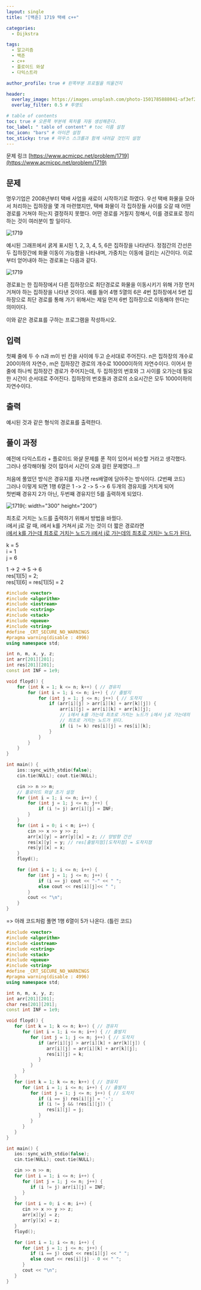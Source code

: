 ```yaml
---
layout: single
title: "[백준] 1719 택배 c++"

categories:
  - Dijkstra

tags:
  - 알고리즘
  - 백준
  - c++
  - 플로이드 와샬
  - 다익스트라

author_profile: true # 왼쪽부분 프로필을 띄울건지

header:
  overlay_image: https://images.unsplash.com/photo-1501785888041-af3ef285b470?ixlib=rb-1.2.1&ixid=eyJhcHBfaWQiOjEyMDd9&auto=format&fit=crop&w=1350&q=80
  overlay_filter: 0.5 # 투명도

# table of contents
toc: true # 오른쪽 부분에 목차를 자동 생성해준다.
toc_label: " table of content" # toc 이름 설정
toc_icon: "bars" # 아이콘 설정
toc_sticky: true # 마우스 스크롤과 함께 내려갈 것인지 설정
---
```


문제 링크 [https://www.acmicpc.net/problem/1719](https://www.acmicpc.net/problem/1719)

## 문제

명우기업은 2008년부터 택배 사업을 새로이 시작하기로 하였다. 우선 택배 화물을 모아서 처리하는 집하장을 몇 개 마련했지만, 택배 화물이 각 집하장들 사이를 오갈 때 어떤 경로를 거쳐야 하는지 결정하지 못했다. 어떤 경로를 거칠지 정해서, 이를 경로표로 정리하는 것이 여러분이 할 일이다.

![1719](<../../images/1719(1).png>)

예시된 그래프에서 굵게 표시된 1, 2, 3, 4, 5, 6은 집하장을 나타낸다. 정점간의 간선은 두 집하장간에 화물 이동이 가능함을 나타내며, 가중치는 이동에 걸리는 시간이다. 이로부터 얻어내야 하는 경로표는 다음과 같다.

![1719](<../../images/1719(2).png>)

경로표는 한 집하장에서 다른 집하장으로 최단경로로 화물을 이동시키기 위해 가장 먼저 거쳐야 하는 집하장을 나타낸 것이다. 예를 들어 4행 5열의 6은 4번 집하장에서 5번 집하장으로 최단 경로를 통해 가기 위해서는 제일 먼저 6번 집하장으로 이동해야 한다는 의미이다.

이와 같은 경로표를 구하는 프로그램을 작성하시오.

## 입력

첫째 줄에 두 수 n과 m이 빈 칸을 사이에 두고 순서대로 주어진다. n은 집하장의 개수로 200이하의 자연수, m은 집하장간 경로의 개수로 10000이하의 자연수이다. 이어서 한 줄에 하나씩 집하장간 경로가 주어지는데, 두 집하장의 번호와 그 사이를 오가는데 필요한 시간이 순서대로 주어진다. 집하장의 번호들과 경로의 소요시간은 모두 1000이하의 자연수이다.

## 출력

예시된 것과 같은 형식의 경로표를 출력한다.

## 풀이 과정

예전에 다익스트라 + 플로이드 와샬 문제를 푼 적이 있어서 비슷할 거라고 생각했다.  
그러나 생각해야될 것이 많아서 시간이 오래 걸린 문제였다...!!

처음에 풀었던 방식은 경유지를 지나면 res배열에 담아주는 방식이다. (2번째 코드)  
그러나 이렇게 되면 1행 6열은 1 -> 2 -> 5 -> 6 두개의 경유지를 거치게 되어  
첫번째 경유지 2가 아닌, 두번째 경유지인 5를 출력하게 되었다.

![1719](<../../images/1719(3).jpg>){: width="300" height="200"}

최초로 거치는 노드를 출력하기 위해서 방법을 바꿨다.  
i에서 j로 갈 때, i에서 k를 거쳐서 j로 가는 것이 더 짧은 경로라면  
<u>i에서 k를 가는데 최초로 거치는 노드가 i에서 j로 가는데의 최초로 거치는 노드가 된다.</u>

k = 5  
i = 1  
j = 6

1 -> 2 -> 5 -> 6  
res[1][5] = 2;  
res[1][6] = res[1][5] = 2

```c++
#include <vector>
#include <algorithm>
#include <iostream>
#include <cstring>
#include <stack>
#include <queue>
#include <string>
#define _CRT_SECURE_NO_WARNINGS
#pragma warning(disable : 4996)
using namespace std;

int n, m, x, y, z;
int arr[201][201];
int res[201][201];
const int INF = 1e9;

void floyd() {
	for (int k = 1; k <= n; k++) { // 경유지
		for (int i = 1; i <= n; i++) { // 출발지
			for (int j = 1; j <= n; j++) { // 도착지
				if (arr[i][j] > arr[i][k] + arr[k][j]) {
					arr[i][j] = arr[i][k] + arr[k][j];
					// i에서 k를 가는데 최초로 거치는 노드가 i에서 j로 가는데의
					// 최초로 거치는 노드가 된다.
					if (i != k) res[i][j] = res[i][k];
				}
			}
		}
	}
}

int main() {
	ios::sync_with_stdio(false);
	cin.tie(NULL); cout.tie(NULL);

	cin >> n >> m;
	// 플로이드 와샬 초기 설정
	for (int i = 1; i <= n; i++) {
		for (int j = 1; j <= n; j++) {
			if (i != j) arr[i][j] = INF;
		}
	}
	for (int i = 0; i < m; i++) {
		cin >> x >> y >> z;
		arr[x][y] = arr[y][x] = z; // 양방향 간선
		res[x][y] = y; // res[출발지점][도착지점] = 도착지점
		res[y][x] = x;
	}
	floyd();

	for (int i = 1; i <= n; i++) {
		for (int j = 1; j <= n; j++) {
			if (i == j) cout << "-" << " ";
			else cout << res[i][j]<< " ";
		}
		cout << "\n";
	}
}
```

=> 아래 코드처럼 풀면 1행 6열이 5가 나온다. (틀린 코드)

```c++
#include <vector>
#include <algorithm>
#include <iostream>
#include <cstring>
#include <stack>
#include <queue>
#include <string>
#define _CRT_SECURE_NO_WARNINGS
#pragma warning(disable : 4996)
using namespace std;

int n, m, x, y, z;
int arr[201][201];
char res[201][201];
const int INF = 1e9;

void floyd() {
   for (int k = 1; k <= n; k++) { // 경유지
      for (int i = 1; i <= n; i++) { // 출발지
         for (int j = 1; j <= n; j++) { // 도착지
            if (arr[i][j] > arr[i][k] + arr[k][j]) {
               arr[i][j] = arr[i][k] + arr[k][j];
               res[i][j] = k;
            }
         }
      }
   }
   for (int k = 1; k <= n; k++) { // 경유지
      for (int i = 1; i <= n; i++) { // 출발지
         for (int j = 1; j <= n; j++) { // 도착지
            if (i == j) res[i][j] = '-';
            if (i != j && !res[i][j]) {
               res[i][j] = j;
            }
         }
      }
   }
}

int main() {
   ios::sync_with_stdio(false);
   cin.tie(NULL); cout.tie(NULL);

   cin >> n >> m;
   for (int i = 1; i <= n; i++) {
      for (int j = 1; j <= n; j++) {
         if (i != j) arr[i][j] = INF;
      }
   }
   for (int i = 0; i < m; i++) {
      cin >> x >> y >> z;
      arr[x][y] = z;
      arr[y][x] = z;
   }
   floyd();

   for (int i = 1; i <= n; i++) {
      for (int j = 1; j <= n; j++) {
         if (i == j) cout << res[i][j] << " ";
         else cout << res[i][j] - 0 << " ";
      }
      cout << "\n";
   }
}
```
